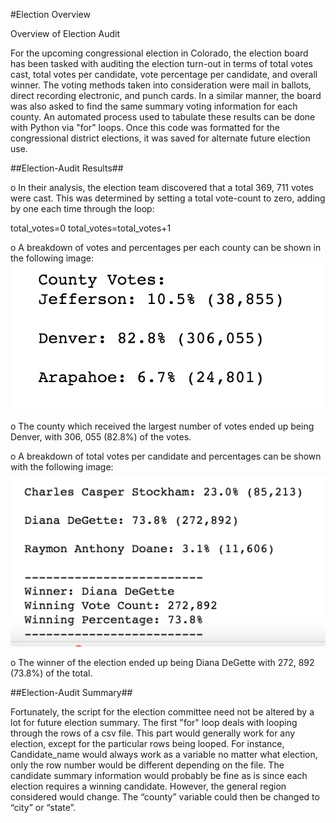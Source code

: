 #Election Overview

Overview of Election Audit

For the upcoming congressional election in Colorado, the election board has been tasked with auditing the election turn-out in terms of total votes cast, total votes per candidate, vote percentage per candidate, and overall winner. The voting methods taken into consideration were mail in ballots, direct recording electronic, and punch cards. In a similar manner, the board was also asked to find the same summary voting information for each county. An automated process used to tabulate these results can be done with Python via "for" loops. Once this code was formatted for the congressional district elections, it was saved for alternate future election use.

##Election-Audit Results##

o	In their analysis, the election team discovered that a total 369, 711 votes were cast. This was determined by setting a total vote-count to zero, adding by one each time through the loop:

total_votes=0
total_votes=total_votes+1

o	A breakdown of votes and percentages per each county can be shown in the following image:
![image](https://github.com/mcpoley/PyPoll/blob/main/county_summary.png)

o	The county which received the largest number of votes ended up being Denver, with 306, 055 (82.8%) of the votes.

o	A breakdown of total votes per candidate and percentages can be shown with the following image:
![image](https://github.com/mcpoley/PyPoll/blob/main/candidate_summary.png)



o	The winner of the election ended up being Diana DeGette with 272, 892 (73.8%) of the total. 

##Election-Audit Summary## 

Fortunately, the script for the election committee need not be altered by a lot for future election summary. The first "for" loop deals with looping through the rows of a csv file. This part would generally work for any election, except for the particular rows being looped. For instance, Candidate_name would always work as a variable no matter what election, only the row number would be different depending on the file. The candidate summary information would probably be fine as is since each election requires a winning candidate. However, the general region considered would change. The “county” variable could then be changed to “city” or “state”. 
